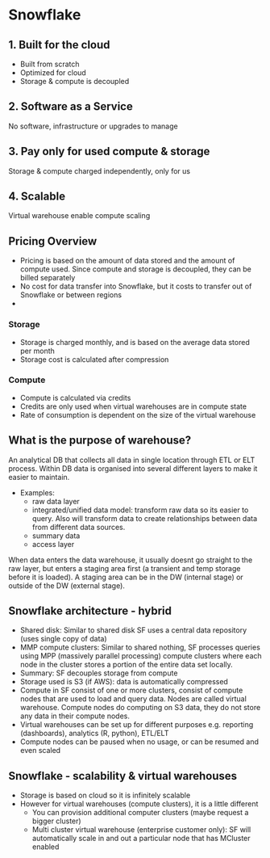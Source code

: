 # Snowflake

## 1. Built for the cloud

- Built from scratch
- Optimized for cloud
- Storage & compute is decoupled

## 2. Software as a Service

No software, infrastructure or upgrades to manage

## 3. Pay only for used compute & storage

Storage & compute charged independently, only for us

## 4. Scalable

Virtual warehouse enable compute scaling

## Pricing Overview
- Pricing is based on the amount of data stored and the amount of compute used. Since compute and storage is decoupled, they can be billed separately
- No cost for data transfer into Snowflake, but it costs to transfer out of Snowflake or between regions 
- 
### Storage
- Storage is charged monthly, and is based on the average data stored per month
- Storage cost is calculated after compression
### Compute
- Compute is calculated via credits 
- Credits are only used when virtual warehouses are in compute state
- Rate of consumption is dependent on the size of the virtual warehouse

## What is the purpose of warehouse?
An analytical DB that collects all data in single location through ETL or ELT process. Within DB data is organised into several different layers to make it easier to maintain. 

- Examples:
    - raw data layer
    - integrated/unified data model: transform raw data so its easier to query. Also will transform data to create relationships between data from different data sources. 
    - summary data
    - access layer

When data enters the data warehouse, it usually doesnt go straight to the raw layer, but enters a staging area first (a transient and temp storage before it is loaded). A staging area can be in the DW (internal stage) or outside of the DW (external stage).

## Snowflake architecture - hybrid
- Shared disk: Similar to shared disk SF uses a central data repository (uses single copy of data)
- MMP compute clusters: Similar to shared nothing, SF processes queries using MPP (massively parallel processing) compute clusters where each node in the cluster stores a portion of the entire data set locally. 
- Summary: SF decouples storage from compute 
- Storage used is S3 (if AWS): data is automatically compressed
- Compute in SF consist of one or more clusters, consist of compute nodes that are used to load and query data. Nodes are called virtual warehouse. Compute nodes do computing on S3 data, they do not store any data in their compute nodes. 
- Virtual warehouses can be set up for different purposes e.g. reporting (dashboards), analytics (R, python), ETL/ELT
- Compute nodes can be paused when no usage, or can be resumed and even scaled

## Snowflake - scalability & virtual warehouses
- Storage is based on cloud so it is infinitely scalable
- However for virtual warehouses (compute clusters), it is a little different
    - You can provision additional computer clusters (maybe request a bigger cluster)
    - Multi cluster virtual warehouse (enterprise customer only): SF will automatically scale in and out a particular node that has MCluster enabled

